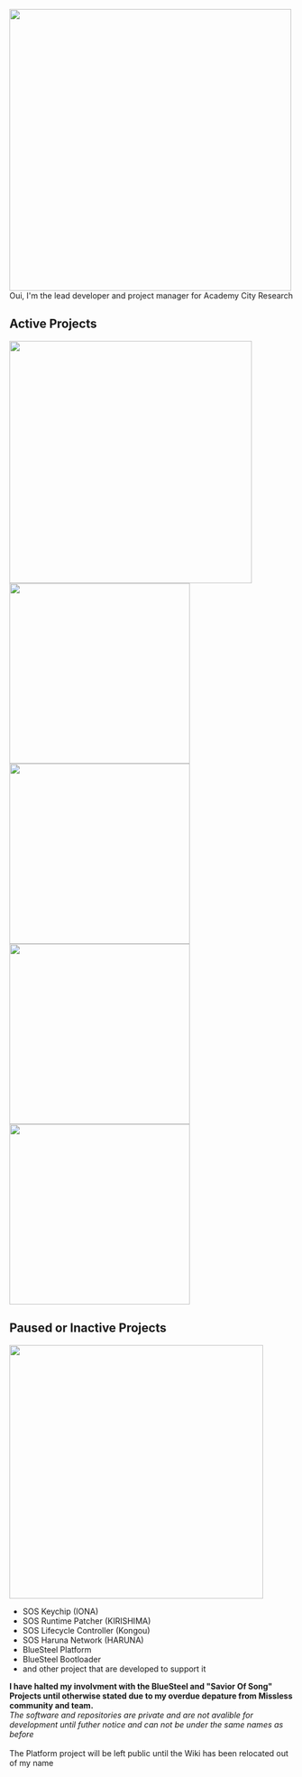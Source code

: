 <img width="500" src="https://user-images.githubusercontent.com/15165770/195558204-ed11d20b-1ee2-4d2c-9e50-331a1d6bdeea.png"><br/>
Oui, I'm the lead developer and project manager for Academy City Research<br/>

## Active Projects
<img src="https://user-images.githubusercontent.com/15165770/176505424-2e88c783-7294-48d9-bb0d-ce8da8ae0302.png" width="430" /><br/>
<img width="320" src="https://user-images.githubusercontent.com/15165770/195559276-5657771b-8e31-4818-bc96-030351e57933.png" width="450"><br/>
<img width="320" src="https://user-images.githubusercontent.com/15165770/211075998-eef8e302-768c-4a78-8de3-fc287bade11d.png" width="450"><br/>
<img width="320" src="https://user-images.githubusercontent.com/15165770/195559103-eb712a81-0076-4874-9b57-acd8c209d1cc.png" width="450"><br/>
<img width="320" src="https://user-images.githubusercontent.com/15165770/195558788-48c7bd2e-8184-40ee-8866-22de37a550f0.png" width="450"><br/>

## Paused or Inactive Projects
<img src="https://github.com/UiharuKazari2008/UiharuKazari2008/assets/15165770/1dabebd1-5adf-405a-bad0-4122bae49ee6" width="450" /><br/>
* SOS Keychip (IONA)
* SOS Runtime Patcher (KIRISHIMA)
* SOS Lifecycle Controller (Kongou)
* SOS Haruna Network (HARUNA)
* BlueSteel Platform
* BlueSteel Bootloader
* and other project that are developed to support it

**I have halted my involvment with the BlueSteel and "Savior Of Song" Projects until otherwise stated due to my overdue depature from Missless community and team.**<br/>
*The software and repositories are private and are not avalible for development until futher notice and can not be under the same names as before*<br/><br/>
The Platform project will be left public until the Wiki has been relocated out of my name<br/>

<!--
**UiharuKazari2008/UiharuKazari2008** is a ✨ _special_ ✨ repository because its `README.md` (this file) appears on your GitHub profile.

Here are some ideas to get you started:

- 🔭 I’m currently working on ...
- 🌱 I’m currently learning ...
- 👯 I’m looking to collaborate on ...
- 🤔 I’m looking for help with ...
- 💬 Ask me about ...
- 📫 How to reach me: ...
- 😄 Pronouns: ...
- ⚡ Fun fact: ...
-->
